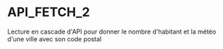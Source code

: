 # API_FETCH_2
Lecture en cascade d'API pour donner le nombre d'habitant et la météo d'une ville avec son code postal
